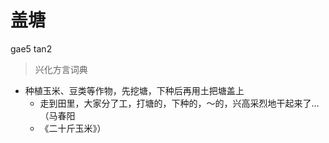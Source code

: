 # 盖塘
gae5 tan2
> 兴化方言词典
- 种植玉米、豆类等作物，先挖塘，下种后再用土把塘盖上
  - 走到田里，大家分了工，打塘的，下种的，～的，兴高采烈地干起来了…（马春阳
  - 《二十斤玉米》）
